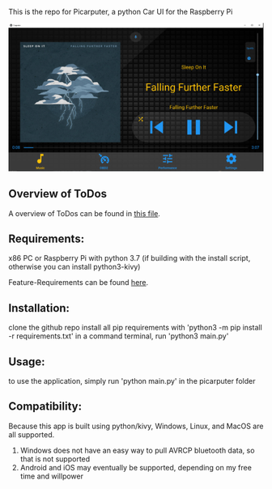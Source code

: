 This is the repo for Picarputer, a python Car UI for the Raspberry Pi

![Picarputer Interface](https://raw.githubusercontent.com/MimTiller/Picarputer/master/picarputer.PNG)

## Overview of ToDos

A overview of ToDos can be found in [this file](todo-list.md).

## Requirements:

x86 PC or Raspberry Pi with python 3.7 (if building with the install script, otherwise you can install python3-kivy)

Feature-Requirements can be found [here](requirements.md).

## Installation:

clone the github repo
install all pip requirements with 'python3 -m pip install -r requirements.txt'
in a command terminal, run 'python3 main.py'

## Usage:

to use the application, simply run
'python main.py' in the picarputer folder

## Compatibility:

Because this app is built using python/kivy, Windows, Linux, and MacOS are all supported.

1. Windows does not have an easy way to pull AVRCP bluetooth data, so that is not supported
2. Android and iOS may eventually be supported, depending on my free time and willpower
